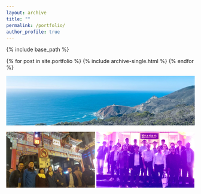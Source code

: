 ```yaml
---
layout: archive
title: ""
permalink: /portfolio/
author_profile: true
---
```


{% include base_path %}


{% for post in site.portfolio %}
  {% include archive-single.html %}
{% endfor %}

![Alt text](../images/WeChat_Image_20220502204953.jpg?raw=true "California State Route 1")


<p float="left">
  <img src="../images/20181213_202332.jpg" width="47%" />
  <img src="../images/WeChat_Image_20230529172759.jpg" width="52%" />
</p>
